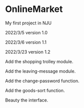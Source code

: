 # OnlineMarket
My first project in NJU

2022/3/5 version 1.0

2022/3/6 version 1.1

2022/3/23 version 1.2

Add the shopping trolley module.

Add the leaving-message module.

Add the change-password function.

Add the goods-sort function.

Beauty the interface.
